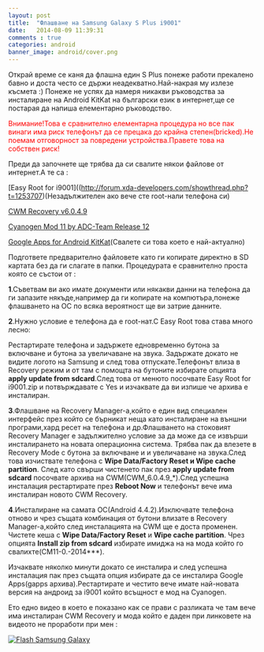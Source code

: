 ```yaml
---
layout: post
title:  "Флашване на Samsung Galaxy S Plus i9001"
date:   2014-08-09 11:39:31
comments : true
categories: android
banner_image: android/cover.png
---
```


Открай време се каня да флашна един S Plus понеже работи прекалено бавно и доста често се държи неадекватно.Най-накрая му излезе късмета :)
Понеже не успях да намеря никакви ръководства за инсталиране на Android KitKat на български език в интернет,ще се постарая да напиша елементарно ръководство.

<span style="color: red">Внимание!Това е сравнително елементарна процедура но все пак винаги има риск телефонът да се прецака до крайна степен(bricked).Не поемам отговорност за повредени устройства.Правете това на собствен риск!</span>

Преди да започнете ще трябва да си свалите някои файлове от интернет.А те са :

[Easy Root for i9001]((http://forum.xda-developers.com/showthread.php?t=1253707)(Незадължителен ако вече сте root-нали телефона си)

[CWM Recovery v6.0.4.9][cwm]

[Cyanogen Mod 11 by ADC-Team Release 12][cyanogenmod]

[Google Apps for Android KitKat][gapps](Свалете си това което е най-актуално)


Подгответе предварително файловете като ги копирате директно в  SD картата без да ги слагате в папки.
Процедурата е сравнително проста която се състои от :

**1**.Съветвам ви ако имате документи или някакви данни на телефона да ги запазите някъде,например да ги копирате на компютъра,понеже флашването на ОС  по всяка вероятност ще ви затрие данните.

**2**.Нужно условие е телефона да е root-нат.С Easy Root това става много лесно:

Рестартирате телефона и задържете едновременно бутона за включване и бутона за увеличаване на звука.
Задържате докато не видите логото на Samsung и след това отпускате.Телефонът влиза в Recovery режим и от там с помощта на бутоните избирате опцията **apply update from sdcard**.След това от менюто посочвате Easy Root for i9001.zip и потвърждавате с Yes и изчаквате да ви изпише че архива е инсталиран.

**3**.Флашване на Recovery Manager-а,който е един вид специален интерфейс през който се бърникат неща като инсталиране на външни програми,хард ресет на телефона и др.Флашването на стоковият Recovery Manager е задължително условие за да може да се извърши инсталирането на новата операционна система.
Трябва пак да влезете в Recovery Mode с бутона за включване и и увеличаване на звука.След това изчиствате телефона с **Wipe Data/Factory Reset и Wipe cache partition**.
След като свърши чистенето пак през **apply update from sdcard** посочвате архива на CWM(CWM_6.0.4.9_*).След успешна инсталация рестартирате през **Reboot Now** и телефонът вече има инсталиран новото CWM Recovery.

**4**.Инсталиране на самата ОС(Android 4.4.2).Изключвате телефона отново и чрез същата комбинация от бутони влизате в Recovery Manager-а,който след инсталацията на CWM ще е доста променен.
Чистете кеша с **Wipe Data/Factory Reset** и **Wipe cache partition**.
Чрез опцията **Install zip from sdcard** избирате имиджа на на мода който го свалихте(CM11-0.-2014***).

Изчаквате няколко минути докато се инсталира и след успешна инсталация пак през същата опция избирате да се инсталира Google Apps(gapps архива).Рестартирате и честито вече имате най-новата версия на андроид за i9001 който всъщност е мод на Cyanogen.

Ето едно видео в което е показано как се прави с разликата че там вече има инсталиран CWM Recovery и мода който е даден при линковете на видеото не проработи при мен :

[![Flash Samsung Galaxy](http://img.youtube.com/vi/__9HpKcxlyg/0.jpg)](http://www.youtube.com/watch?v=__9HpKcxlyg)


[easyroot]: (http://forum.xda-developers.com/showthread.php?t=1253707)
[cwm]: (http://d-h.st/nQK)
[cyanogenmod]: (http://forum.xda-developers.com/showthread.php?t=2579431)
[gapps]: (http://d-h.st/users/dhacker29?fld_id=27426)